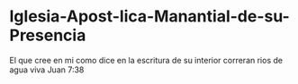 # Iglesia-Apost-lica-Manantial-de-su-Presencia
El que cree en mi como dice en la escritura de su interior correran rios de agua viva Juan 7:38
